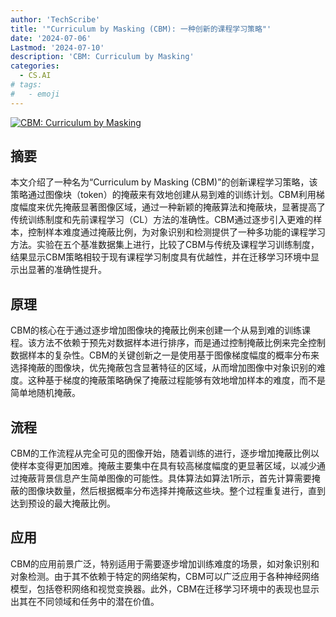 ```yaml
---
author: 'TechScribe'
title: '"Curriculum by Masking (CBM): 一种创新的课程学习策略"'
date: '2024-07-06'
Lastmod: '2024-07-10'
description: 'CBM: Curriculum by Masking'
categories:
  - CS.AI
# tags:
#   - emoji
---
```


[![CBM: Curriculum by Masking](https://arxiv-research-1301205113.cos.ap-guangzhou.myqcloud.com/images/2407.05193v2.pdf_0.jpg)](https://arxiv.org/abs/2407.05193v2)

## 摘要

本文介绍了一种名为“Curriculum by Masking (CBM)”的创新课程学习策略，该策略通过图像块（token）的掩蔽来有效地创建从易到难的训练计划。CBM利用梯度幅度来优先掩蔽显著图像区域，通过一种新颖的掩蔽算法和掩蔽块，显著提高了传统训练制度和先前课程学习（CL）方法的准确性。CBM通过逐步引入更难的样本，控制样本难度通过掩蔽比例，为对象识别和检测提供了一种多功能的课程学习方法。实验在五个基准数据集上进行，比较了CBM与传统及课程学习训练制度，结果显示CBM策略相较于现有课程学习制度具有优越性，并在迁移学习环境中显示出显著的准确性提升。<!--more-->

## 原理

CBM的核心在于通过逐步增加图像块的掩蔽比例来创建一个从易到难的训练课程。该方法不依赖于预先对数据样本进行排序，而是通过控制掩蔽比例来完全控制数据样本的复杂性。CBM的关键创新之一是使用基于图像梯度幅度的概率分布来选择掩蔽的图像块，优先掩蔽包含显著特征的区域，从而增加图像中对象识别的难度。这种基于梯度的掩蔽策略确保了掩蔽过程能够有效地增加样本的难度，而不是简单地随机掩蔽。

## 流程

CBM的工作流程从完全可见的图像开始，随着训练的进行，逐步增加掩蔽比例以使样本变得更加困难。掩蔽主要集中在具有较高梯度幅度的更显著区域，以减少通过掩蔽背景信息产生简单图像的可能性。具体算法如算法1所示，首先计算需要掩蔽的图像块数量，然后根据概率分布选择并掩蔽这些块。整个过程重复进行，直到达到预设的最大掩蔽比例。

## 应用

CBM的应用前景广泛，特别适用于需要逐步增加训练难度的场景，如对象识别和对象检测。由于其不依赖于特定的网络架构，CBM可以广泛应用于各种神经网络模型，包括卷积网络和视觉变换器。此外，CBM在迁移学习环境中的表现也显示出其在不同领域和任务中的潜在价值。